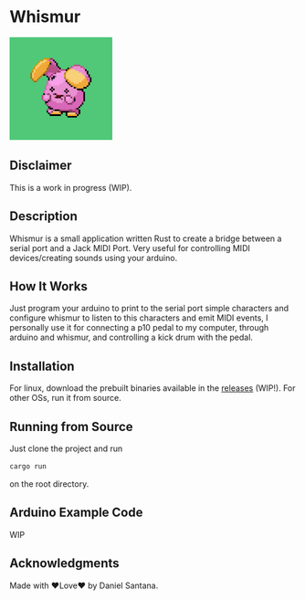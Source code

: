 # Whismur

<img src="whismur.png" width="180" height="180"/>

## Disclaimer

This is a work in progress (WIP).

## Description

Whismur is a small application written Rust to create a bridge between a serial port and a Jack MIDI Port. Very useful for controlling MIDI devices/creating sounds using your arduino.

## How It Works

Just program your arduino to print to the serial port simple characters and configure whismur to listen to this characters and emit MIDI events, I personally use it for connecting a p10 pedal to my computer, through arduino and whismur, and controlling a kick drum with the pedal.

## Installation

For linux, download the prebuilt binaries available in the [releases](https://github.com/DanielSanRocha/whismur/releases) (WIP!). For other OSs, run it from source.

## Running from Source

Just clone the project and run
```bash
cargo run
```
on the root directory.

## Arduino Example Code

WIP

## Acknowledgments

Made with ❤️Love❤️ by Daniel Santana.
